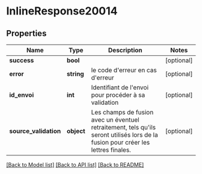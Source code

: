 # InlineResponse20014

## Properties
Name | Type | Description | Notes
------------ | ------------- | ------------- | -------------
**success** | **bool** |  | [optional] 
**error** | **string** | le code d&#x27;erreur en cas d&#x27;erreur | [optional] 
**id_envoi** | **int** | Identifiant de l&#x27;envoi pour procéder à sa validation | [optional] 
**source_validation** | **object** | Les champs de fusion avec un éventuel retraitement, tels qu&#x27;ils seront utilisés lors de la fusion pour créer les lettres finales. | [optional] 

[[Back to Model list]](../../README.md#documentation-for-models) [[Back to API list]](../../README.md#documentation-for-api-endpoints) [[Back to README]](../../README.md)

